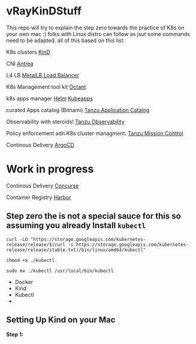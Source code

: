 # vRayKinDStuff
This repo will try to explain the step zero towards the practice of K8s on your own mac :) folks with Linux distro can follow as jsut some commands need to be adapted. all of this based on this list:

K8s clusters
[KinD](https://kind.sigs.k8s.io/)

CNI
[Antrea](https://antrea.io/)

L4 LB
[MetalLB Load Balancer](https://metallb.universe.tf/)

K8s Management tool kit
[Octant](https://reference.octant.dev/?path=/docs/docs-intro--page#getting-started)

k8s apps manager
[Helm](https://helm.sh/)
[Kubeapps](https://kubeapps.com/)

curated Apps catalog (Bitnami)
[Tanzu Application Catalog](https://bitnami.com/)

Observability with steroids!
[Tanzu Observability](https://docs.wavefront.com/)

Policy enforcement adn K8s cluster managment:
[Tanzu Mission Control](https://docs.vmware.com/en/VMware-Tanzu-Mission-Control/index.html)

Continous Delivery 
[ArgoCD](https://argoproj.github.io/argo-cd/)

# Work in progress
Continous Delivery
[Concurse](https://concourse-ci.org/)

Container Registry
[Harbor](https://goharbor.io/docs/2.2.0/install-config/)


## Step zero the is not a special sauce for this so assuming you already Install `kubectl`

```
curl -LO "https://storage.googleapis.com/kubernetes-release/release/$(curl -s https://storage.googleapis.com/kubernetes-release/release/stable.txt)/bin/linux/amd64/kubectl"

chmod +x ./kubectl

sudo mv ./kubectl /usr/local/bin/kubectl

``` 

 - Docker
 - Kind
 - Kubectl
 -

## Setting Up Kind on your Mac

**Step 1:** 


